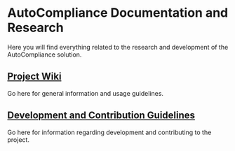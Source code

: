 # AutoCompliance Documentation and Research
Here you will find everything related to the research and development of the 
AutoCompliance solution.
## [Project Wiki](wiki.md)
Go here for general information and usage guidelines.

## [Development and Contribution Guidelines](guidelines.md)
Go here for information regarding development and contributing to the project.
